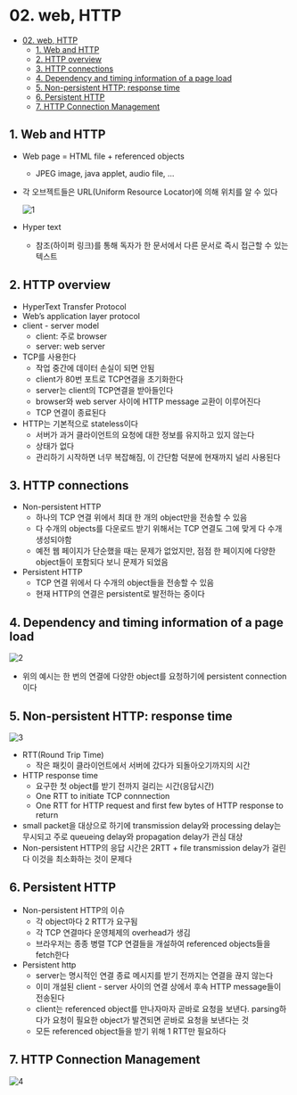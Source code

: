 # 02. web, HTTP

<!--ts-->

- [02. web, HTTP](#02-web-http)
  - [1. Web and HTTP](#1-web-and-http)
  - [2. HTTP overview](#2-http-overview)
  - [3. HTTP connections](#3-http-connections)
  - [4. Dependency and timing information of a page load](#4-dependency-and-timing-information-of-a-page-load)
  - [5. Non-persistent HTTP: response time](#5-non-persistent-http-response-time)
  - [6. Persistent HTTP](#6-persistent-http)
  - [7. HTTP Connection Management](#7-http-connection-management)

<!-- Created by https://github.com/ekalinin/github-markdown-toc -->
<!-- Added by: sungminyou, at: 2022년 7월  5일 화요일 18시 26분 52초 KST -->

<!--te-->

## 1. Web and HTTP

- Web page = HTML file + referenced objects
  - JPEG image, java applet, audio file, …
- 각 오브젝트들은 URL(Uniform Resource Locator)에 의해 위치를 알 수 있다

  ![1](https://user-images.githubusercontent.com/48282185/177296460-ff8daed4-5192-4f8e-ba82-e197da4a3e2f.png)

- Hyper text
  - 참조(하이퍼 링크)를 통해 독자가 한 문서에서 다른 문서로 즉시 접근할 수 있는 텍스트

## 2. HTTP overview

- HyperText Transfer Protocol
- Web’s application layer protocol
- client - server model
  - client: 주로 browser
  - server: web server
- TCP를 사용한다
  - 작업 중간에 데이터 손실이 되면 안됨
  - client가 80번 포트로 TCP연결을 초기화한다
  - server는 client의 TCP연결을 받아들인다
  - browser와 web server 사이에 HTTP message 교환이 이루어진다
  - TCP 연결이 종료된다
- HTTP는 기본적으로 stateless이다
  - 서버가 과거 클라이언트의 요청에 대한 정보를 유지하고 있지 않는다
  - 상태가 없다
  - 관리하기 시작하면 너무 복잡해짐, 이 간단함 덕분에 현재까지 널리 사용된다

## 3. HTTP connections

- Non-persistent HTTP
  - 하나의 TCP 연결 위에서 최대 한 개의 object만을 전송할 수 있음
  - 다 수개의 objects를 다운로드 받기 위해서는 TCP 연결도 그에 맞게 다 수개 생성되야함
  - 예전 웹 페이지가 단순했을 때는 문제가 없었지만, 점점 한 페이지에 다양한 object들이 포함되다 보니 문제가 되었음
- Persistent HTTP
  - TCP 연결 위에서 다 수개의 object들을 전송할 수 있음
  - 현재 HTTP의 연결은 persistent로 발전하는 중이다

## 4. Dependency and timing information of a page load

![2](https://user-images.githubusercontent.com/48282185/177296455-f73d1920-58d8-490a-814e-24ec0517e290.png)

- 위의 예시는 한 번의 연결에 다양한 object를 요청하기에 persistent connection이다

## 5. Non-persistent HTTP: response time

![3](https://user-images.githubusercontent.com/48282185/177296452-23a1c39e-b230-449c-8bcc-8886c8a8fb8b.png)

- RTT(Round Trip Time)
  - 작은 패킷이 클라이언트에서 서버에 갔다가 되돌아오기까지의 시간
- HTTP response time
  - 요구한 첫 object를 받기 전까지 걸리는 시간(응답시간)
  - One RTT to initiate TCP connnection
  - One RTT for HTTP request and first few bytes of HTTP response to return
- small packet을 대상으로 하기에 transmission delay와 processing delay는 무시되고 주로 queueing delay와 propagation delay가 관심 대상
- Non-persistent HTTP의 응답 시간은 2RTT + file transmission delay가 걸린다 이것을 최소화하는 것이 문제다

## 6. Persistent HTTP

- Non-persistent HTTP의 이슈
  - 각 object마다 2 RTT가 요구됨
  - 각 TCP 연결마다 운영체제의 overhead가 생김
  - 브라우저는 종종 병렬 TCP 연결들을 개설하여 referenced objects들을 fetch한다
- Persistent http
  - server는 명시적인 연결 종료 메시지를 받기 전까지는 연결을 끊지 않는다
  - 이미 개설된 client - server 사이의 연결 상에서 후속 HTTP message들이 전송된다
  - client는 referenced object를 만나자마자 곧바로 요청을 보낸다. parsing하다가 요청이 필요한 object가 발견되면 곧바로 요청을 보낸다는 것
  - 모든 referenced object들을 받기 위해 1 RTT만 필요하다

## 7. HTTP Connection Management

![4](https://user-images.githubusercontent.com/48282185/177296426-539b8206-cf03-446e-91ee-e3c55c2ca137.png)
